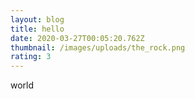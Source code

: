 ```yaml
---
layout: blog
title: hello
date: 2020-03-27T00:05:20.762Z
thumbnail: /images/uploads/the_rock.png
rating: 3
---
```

world
